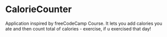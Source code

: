 # CalorieCounter
Application inspired by freeCodeCamp Course. It lets you add calories you ate and then count total of calories - exercise, if u exercised that day!
